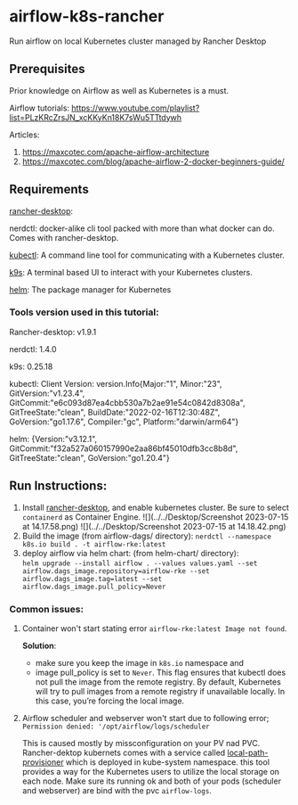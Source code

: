 # airflow-k8s-rancher
Run airflow on local Kubernetes cluster managed by Rancher Desktop

## Prerequisites 
Prior knowledge on Airflow as well as Kubernetes is a must. 

Airflow tutorials: https://www.youtube.com/playlist?list=PLzKRcZrsJN_xcKKyKn18K7sWu5TTtdywh

Articles: 
1. https://maxcotec.com/apache-airflow-architecture
2. https://maxcotec.com/blog/apache-airflow-2-docker-beginners-guide/

## Requirements 

[rancher-desktop](https://rancherdesktop.io/): 

nerdctl: docker-alike cli tool packed with more than what docker can do. Comes with rancher-desktop. 

[kubectl](https://kubernetes.io/docs/tasks/tools): A command line tool for communicating with a Kubernetes cluster.

[k9s](https://k9scli.io/topics/install): A terminal based UI to interact with your Kubernetes clusters.

[helm](https://helm.sh/): The package manager for Kubernetes

###  Tools version used in this tutorial: 
Rancher-desktop: v1.9.1

nerdctl:  1.4.0

k9s: 0.25.18

kubectl: Client Version: version.Info{Major:"1", Minor:"23", GitVersion:"v1.23.4", GitCommit:"e6c093d87ea4cbb530a7b2ae91e54c0842d8308a", GitTreeState:"clean", BuildDate:"2022-02-16T12:30:48Z", GoVersion:"go1.17.6", Compiler:"gc", Platform:"darwin/arm64"}

helm: {Version:"v3.12.1", GitCommit:"f32a527a060157990e2aa86bf45010dfb3cc8b8d", GitTreeState:"clean", GoVersion:"go1.20.4"}

## Run Instructions:

1. Install [rancher-desktop](https://rancherdesktop.io/), and enable kubernetes cluster. Be sure to select `containerd` as Container Engine.
![](../../Desktop/Screenshot 2023-07-15 at 14.17.58.png)
![](../../Desktop/Screenshot 2023-07-15 at 14.18.42.png)
2. Build the image (from airflow-dags/ directory): `nerdctl --namespace k8s.io build . -t airflow-rke:latest`
3. deploy airflow via helm chart: (from helm-chart/ directory):  
`helm upgrade --install airflow . --values values.yaml --set airflow.dags_image.repository=airflow-rke --set airflow.dags_image.tag=latest --set airflow.dags_image.pull_policy=Never`

### Common issues:
1. Container won't start stating error `airflow-rke:latest Image not found`.

   **Solution**: 
   * make sure you keep the image in `k8s.io` namespace and 
   * image pull_policy is set to `Never`. This flag ensures that kubectl does not pull the image from the remote registry. 
By default, Kubernetes will try to pull images from a remote registry if unavailable locally. In this case, you’re forcing the local image.

2. Airflow scheduler and webserver won't start due to following error; `Permission denied: '/opt/airflow/logs/scheduler`

    This is caused mostly by missconfiguration on your PV nad PVC.  Rancher-dektop kubernets comes with a service called
    [local-path-provisioner](https://github.com/rancher/local-path-provisioner) which is deployed in kube-system namespace. 
    this tool provides a way for the Kubernetes users to utilize the local storage on each node. Make sure its running ok and 
    both of your pods (scheduler and webserver) are bind with the pvc `airflow-logs`.